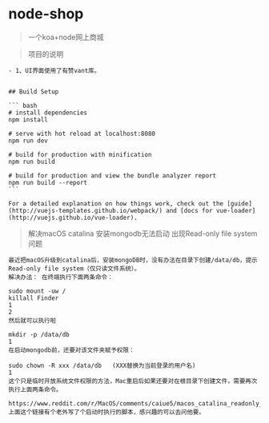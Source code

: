 # node-shop

> 一个koa+node网上商城

> 项目的说明

    - 1、UI界面使用了有赞vant库。


    ## Build Setup

    ``` bash
    # install dependencies
    npm install

    # serve with hot reload at localhost:8080
    npm run dev

    # build for production with minification
    npm run build

    # build for production and view the bundle analyzer report
    npm run build --report
    ```

    For a detailed explanation on how things work, check out the [guide](http://vuejs-templates.github.io/webpack/) and [docs for vue-loader](http://vuejs.github.io/vue-loader).

> 解决macOS catalina 安装mongodb无法启动 出现Read-only file system问题

    最近把macOS升级到catalina后，安装mongoDB时，没有办法在目录下创建/data/db，提示Read-only file system（仅只读文件系统）。
    解决办法： 在终端执行下面两条命令：

    sudo mount -uw /
    killall Finder
    1
    2
    然后就可以执行啦

    mkdir -p /data/db
    1
    在启动mongodb前，还要对该文件夹赋予权限：

    sudo chown -R xxx /data/db   (XXX替换为当前登录的用户名)
    1
    这个只是临时开放系统文件权限的方法，Mac重启后如果还要对在根目录下创建文件，需要再次执行上面两条命令。

    https://www.reddit.com/r/MacOS/comments/caiue5/macos_catalina_readonly_file_system_with_sip/et94g0e/
    上面这个链接有个老外写了个启动时执行的脚本，感兴趣的可以去问他要。